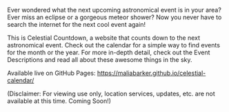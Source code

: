 Ever wondered what the next upcoming astronomical event is in your area?
Ever miss an eclipse or a gorgeous meteor shower?
Now you never have to search the internet for the next cool event again!

This is Celestial Countdown, a website that counts down to the next astronomical event.
Check out the calendar for a simple way to find events for the month or the year.
For more in-depth detail, check out the Event Descriptions and read all about these awesome things in the sky. 

Available live on GitHub Pages: https://maliabarker.github.io/celestial-calendar/


(Disclaimer: For viewing use only, location services, updates, etc. are not available at this time. Coming Soon!)